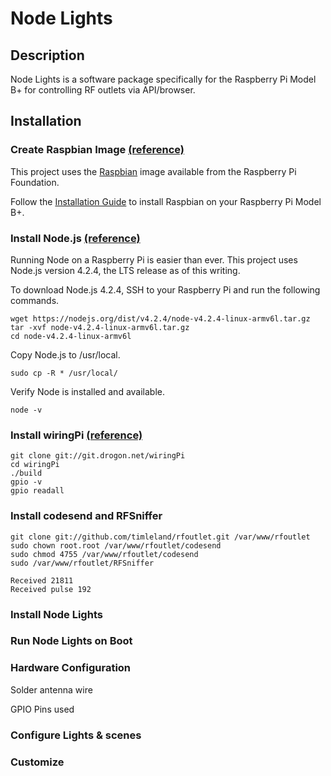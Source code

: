 # Node Lights

## Description
Node Lights is a software package specifically for the Raspberry Pi Model B+ for controlling RF outlets via API/browser.

## Installation
### Create Raspbian Image [(reference)](https://www.raspberrypi.org/downloads/raspbian/)
This project uses the [Raspbian](https://www.raspberrypi.org/downloads/raspbian/) image available from the Raspberry Pi Foundation.

Follow the [Installation Guide](https://www.raspberrypi.org/documentation/installation/installing-images/README.md) to install Raspbian on your Raspberry Pi Model B+.


### Install Node.js [(reference)](http://blog.wia.io/installing-node-js-v4-0-0-on-a-raspberry-pi/)
Running Node on a Raspberry Pi is easier than ever. This project uses Node.js version 4.2.4, the LTS release as of this writing.

To download Node.js 4.2.4, SSH to your Raspberry Pi and run the following commands.
```
wget https://nodejs.org/dist/v4.2.4/node-v4.2.4-linux-armv6l.tar.gz
tar -xvf node-v4.2.4-linux-armv6l.tar.gz
cd node-v4.2.4-linux-armv6l
```

Copy Node.js to /usr/local.
```
sudo cp -R * /usr/local/
```

Verify Node is installed and available.
```
node -v
```

### Install wiringPi [(reference)](http://wiringpi.com/download-and-install/)
```
git clone git://git.drogon.net/wiringPi
cd wiringPi
./build
gpio -v
gpio readall
```

### Install codesend and RFSniffer
```
git clone git://github.com/timleland/rfoutlet.git /var/www/rfoutlet
sudo chown root.root /var/www/rfoutlet/codesend
sudo chmod 4755 /var/www/rfoutlet/codesend
sudo /var/www/rfoutlet/RFSniffer
```
```
Received 21811
Received pulse 192
```

### Install Node Lights

### Run Node Lights on Boot

### Hardware Configuration
Solder antenna wire

GPIO Pins used

### Configure Lights & scenes

### Customize
